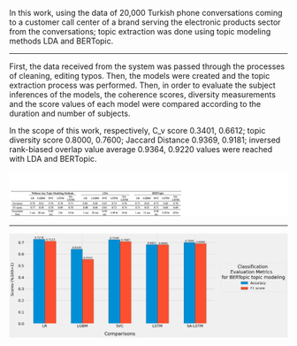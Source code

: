 In this work, using the data of 20,000 Turkish phone conversations coming to a customer call center of a brand serving the electronic products sector from the conversations; topic extraction was done using topic modeling methods LDA and BERTopic.
___
First, the data received from the system was passed through the processes of cleaning, editing typos. Then, the models were created and the topic extraction process was performed. Then, in order to evaluate the subject inferences of the models, the coherence scores, diversity measurements and the score values of each model were compared according to the duration and number of subjects.

In the scope of this work, respectively, C_v score 0.3401, 0.6612; topic diversity score 0.8000, 0.7600; Jaccard Distance 0.9369, 0.9181; inversed rank-biased overlap value average 0.9364, 0.9220 values were reached with LDA and BERTopic.

![classifier evaluation](eva0.png)
___
![topic modeling evaluation](eva1.png)
